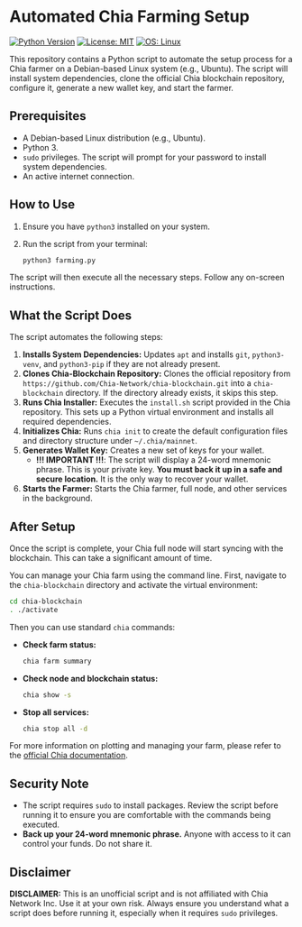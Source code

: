 # Automated Chia Farming Setup

[![Python Version](https://img.shields.io/badge/python-3+-blue.svg)](https://www.python.org/downloads/)
[![License: MIT](https://img.shields.io/badge/License-MIT-yellow.svg)](https://opensource.org/licenses/MIT)
[![OS: Linux](https://img.shields.io/badge/OS-Linux-blue.svg)](https://www.linux.org)

This repository contains a Python script to automate the setup process for a Chia farmer on a Debian-based Linux system (e.g., Ubuntu). The script will install system dependencies, clone the official Chia blockchain repository, configure it, generate a new wallet key, and start the farmer.

## Prerequisites

- A Debian-based Linux distribution (e.g., Ubuntu).
- Python 3.
- `sudo` privileges. The script will prompt for your password to install system dependencies.
- An active internet connection.

## How to Use

1.  Ensure you have `python3` installed on your system.
2.  Run the script from your terminal:

    ```bash
    python3 farming.py
    ```

The script will then execute all the necessary steps. Follow any on-screen instructions.

## What the Script Does

The script automates the following steps:

1.  **Installs System Dependencies:** Updates `apt` and installs `git`, `python3-venv`, and `python3-pip` if they are not already present.
2.  **Clones Chia-Blockchain Repository:** Clones the official repository from `https://github.com/Chia-Network/chia-blockchain.git` into a `chia-blockchain` directory. If the directory already exists, it skips this step.
3.  **Runs Chia Installer:** Executes the `install.sh` script provided in the Chia repository. This sets up a Python virtual environment and installs all required dependencies.
4.  **Initializes Chia:** Runs `chia init` to create the default configuration files and directory structure under `~/.chia/mainnet`.
5.  **Generates Wallet Key:** Creates a new set of keys for your wallet.
    -   **!!! IMPORTANT !!!**: The script will display a 24-word mnemonic phrase. This is your private key. **You must back it up in a safe and secure location.** It is the only way to recover your wallet.
6.  **Starts the Farmer:** Starts the Chia farmer, full node, and other services in the background.

## After Setup

Once the script is complete, your Chia full node will start syncing with the blockchain. This can take a significant amount of time.

You can manage your Chia farm using the command line. First, navigate to the `chia-blockchain` directory and activate the virtual environment:

```bash
cd chia-blockchain
. ./activate
```

Then you can use standard `chia` commands:

-   **Check farm status:**
    ```bash
    chia farm summary
    ```
-   **Check node and blockchain status:**
    ```bash
    chia show -s
    ```
-   **Stop all services:**
    ```bash
    chia stop all -d
    ```

For more information on plotting and managing your farm, please refer to the [official Chia documentation](https://docs.chia.net/cli/).

## Security Note

-   The script requires `sudo` to install packages. Review the script before running it to ensure you are comfortable with the commands being executed.
-   **Back up your 24-word mnemonic phrase.** Anyone with access to it can control your funds. Do not share it.

## Disclaimer

**DISCLAIMER:** This is an unofficial script and is not affiliated with Chia Network Inc. Use it at your own risk. Always ensure you understand what a script does before running it, especially when it requires `sudo` privileges. 